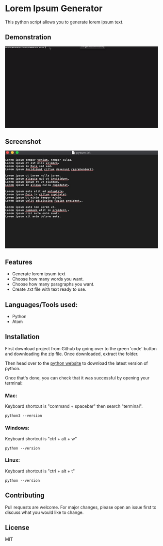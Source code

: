 # Lorem Ipsum Generator
This python script allows you to generate lorem ipsum text.

## Demonstration
![Pysum Demonstration](demonstration/pysum.gif)

## Screenshot
![Pysum Screenshot](demonstration/pysum-screenshot.jpg)

## Features
- Generate lorem ipsum text
- Choose how many words you want.
- Choose how many paragraphs you want.
- Create .txt file with text ready to use. 

## Languages/Tools used:
- Python
- Atom

## Installation
First download project from Github by going over to the green 'code' button and downloading the zip file. Once downloaded, extract the folder.

Then head over to the [python website](https://www.python.org/downloads/) to download the latest version of python.

Once that's done, you can check that it was successful by opening your terminal:

### Mac:
Keyboard shortcut is "command + spacebar" then search "terminal".
```
python3 --version
```

### Windows:
Keyboard shortcut is "ctrl + alt + w"
```
python --version
```

### Linux:
Keyboard shortcut is "ctrl + alt + t"
```
python --version
```

## Contributing
Pull requests are welcome. For major changes, please open an issue first to discuss what you would like to change.

## License
MIT
